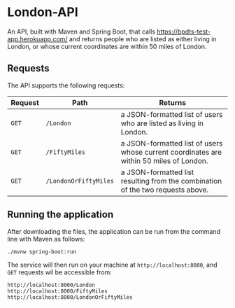 # London-API

An API, built with Maven and Spring Boot, that calls https://bpdts-test-app.herokuapp.com/ and returns people who are listed as either living in London, or whose current coordinates are within 50 miles of London.


## Requests

The API supports the following requests:

Request | Path | Returns
--------|------|--------
`GET`|`/London`| a JSON-formatted list of users who are listed as living in London.
`GET`|`/FiftyMiles` | a JSON-formatted list of users whose current coordinates are within 50 miles of London.
`GET`|`/LondonOrFiftyMiles` | a JSON-formatted list resulting from the combination of the two requests above.

## Running the application
After downloading the files, the application can be run from the command line with Maven as follows:

`./mvnw spring-boot:run`

The service will then run on your machine at `http://localhost:8000`, and `GET` requests wil be  accessible from:

```
http://localhost:8000/London
http://localhost:8000/FiftyMiles
http://localhost:8000/LondonOrFiftyMiles
```


